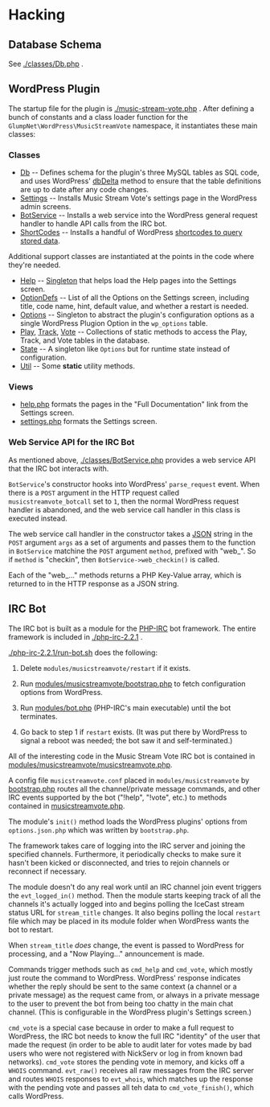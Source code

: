 # Hacking #

## Database Schema ##

See [./classes/Db.php](https://github.com/bkidwell/music-stream-vote/blob/master/classes/Db.php) .

## WordPress Plugin ##

The startup file for the plugin is [./music-stream-vote.php](https://github.com/bkidwell/music-stream-vote/blob/master/music-stream-vote.php) . After defining a bunch of constants and a class loader function for the ``GlumpNet\WordPress\MusicStreamVote`` namespace, it instantiates these main classes:

### Classes ###

* [Db](https://github.com/bkidwell/music-stream-vote/blob/master/classes/Db.php) -- Defines schema for the plugin's three MySQL tables as SQL code, and uses WordPress' [dbDelta](http://codex.wordpress.org/Creating_Tables_with_Plugins) method to ensure that the table definitions are up to date after any code changes.
* [Settings](https://github.com/bkidwell/music-stream-vote/blob/master/classes/Settings.php) -- Installs Music Stream Vote's settings page in the WordPress admin screens.
* [BotService](https://github.com/bkidwell/music-stream-vote/blob/master/classes/BotService.php) -- Installs a web service into the WordPress general request handler to handle API calls from the IRC bot.
* [ShortCodes](https://github.com/bkidwell/music-stream-vote/blob/master/classes/ShortCodes.php) -- Installs a handful of WordPress [shortcodes to query stored data](shortcodes.md).

Additional support classes are instantiated at the points in the code where they're needed.

* [Help](https://github.com/bkidwell/music-stream-vote/blob/master/classes/Help.php) -- [Singleton](http://en.wikipedia.org/wiki/Singleton_pattern) that helps load the Help pages into the Settings screen.
* [OptionDefs](https://github.com/bkidwell/music-stream-vote/blob/master/classes/OptionDefs.php) -- List of all the Options on the Settings screen, including title, code name, hint, default value, and whether a restart is needed.
* [Options](https://github.com/bkidwell/music-stream-vote/blob/master/classes/Options.php) -- Singleton to abstract the plugin's configuration options as a single WordPress Plugion Option in the ``wp_options`` table.
* [Play](https://github.com/bkidwell/music-stream-vote/blob/master/classes/Play.php), [Track](https://github.com/bkidwell/music-stream-vote/blob/master/classes/Track.php), [Vote](https://github.com/bkidwell/music-stream-vote/blob/master/classes/Vote.php) -- Collections of static methods to access the Play, Track, and Vote tables in the database.
* [State](https://github.com/bkidwell/music-stream-vote/blob/master/classes/State.php) -- A singleton like ``Options`` but for runtime state instead of configuration.
* [Util](https://github.com/bkidwell/music-stream-vote/blob/master/classes/Util.php) -- Some **static** utility methods.

### Views ###

* [help.php](https://github.com/bkidwell/music-stream-vote/blob/master/views/help.php) formats the pages in the "Full Documentation" link from the Settings screen.
* [settings.php](https://github.com/bkidwell/music-stream-vote/blob/master/views/settings.php) formats the Settings screen.

### Web Service API for the IRC Bot ###

As mentioned above, [./classes/BotService.php](https://github.com/bkidwell/music-stream-vote/blob/master/classes/BotService.php) provides a web service API that the IRC bot interacts with.

``BotService``'s constructor hooks into WordPress' ``parse_request`` event. When there is a ``POST`` argument in the HTTP request called ``musicstreamvote_botcall`` set to ``1``, then the normal WordPress request handler is abandoned, and the web service call handler in this class is executed instead.

The web service call handler in the constructor takes a [JSON](http://en.wikipedia.org/wiki/Json) string in the ``POST`` argument ``args`` as a set of arguments and passes them to the function in ``BotService`` matchine the ``POST`` argument ``method``, prefixed with "web_". So if ``method`` is "checkin", then ``BotService->web_checkin()`` is called.

Each of the "web_..." methods returns a PHP Key-Value array, which is returned to in the HTTP response as a JSON string.

## IRC Bot ##

The IRC bot is built as a module for the [PHP-IRC](http://www.phpbots.org/) bot framework. The entire framework is included in [./php-irc-2.2.1](https://github.com/bkidwell/music-stream-vote/tree/master/php-irc-2.2.1) .

[./php-irc-2.2.1/run-bot.sh](https://github.com/bkidwell/music-stream-vote/tree/master/php-irc-2.2.1/run-bot.sh) does the following:

1. Delete ``modules/musicstreamvote/restart`` if it exists.

2. Run [modules/musicstreamvote/bootstrap.php](https://github.com/bkidwell/music-stream-vote/blob/master/php-irc-2.2.1/modules/musicstreamvote/bootstrap.php) to fetch configuration options from WordPress.

3. Run [modules/bot.php](https://github.com/bkidwell/music-stream-vote/blob/master/php-irc-2.2.1/bot.php) (PHP-IRC's main executable) until the bot terminates.

4. Go back to step 1 if ``restart`` exists. (It was put there by WordPress to signal a reboot was needed; the bot saw it and self-terminated.)

All of the interesting code in the Music Stream Vote IRC bot is contained in [modules/musicstreamvote/musicstreamvote.php](https://github.com/bkidwell/music-stream-vote/blob/master/php-irc-2.2.1/modules/musicstreamvote/musicstreamvote.php).

A config file ``musicstreamvote.conf`` placed in ``modules/musicstreamvote`` by [bootstrap.php](https://github.com/bkidwell/music-stream-vote/blob/master/php-irc-2.2.1/modules/musicstreamvote/bootstrap.php) routes all the channel/private message commands, and other IRC events supported by the bot ("!help", "!vote", etc.) to methods contained in [musicstreamvote.php](https://github.com/bkidwell/music-stream-vote/blob/master/php-irc-2.2.1/modules/musicstreamvote/musicstreamvote.php).

The module's ``init()`` method loads the WordPress plugins' options from ``options.json.php`` which was written by ``bootstrap.php``.

The framework takes care of logging into the IRC server and joining the specified channels. Furthermore, it periodically checks to make sure it hasn't been kicked or disconnected, and tries to rejoin channels or reconnect if necessary.

The module doesn't do any real work until an IRC channel join event triggers the ``evt_logged_in()`` method. Then the module starts keeping track of all the channels it's actually logged into and begins polling the IceCast stream status URL for ``stream_title`` changes. It also begins polling the local ``restart`` file which may be placed in its module folder when WordPress wants the bot to restart.

When ``stream_title`` *does* change, the event is passed to WordPress for processing, and a "Now Playing..." announcement is made.

Commands trigger methods such as ``cmd_help`` and ``cmd_vote``, which mostly just route the command to WordPress. WordPress' response indicates whether the reply should be sent to the same context (a channel or a private message) as the request came from, or always in a private message to the user to prevent the bot from being too chatty in the main chat channel. (This is configurable in the WordPress plugin's Settings screen.)

``cmd_vote`` is a special case because in order to make a full request to WordPress, the IRC bot needs to know the full IRC "identity" of the user that made the request (in order to be able to audit later for votes made by bad users who were not registered with NickServ or log in from known bad networks). ``cmd_vote`` stores the pending vote in memory, and kicks off a ``WHOIS`` command. ``evt_raw()`` receives all raw messages from the IRC server and routes ``WHOIS`` responses to ``evt_whois``, which matches up the response with the pending vote and passes all teh data to ``cmd_vote_finish()``, which calls WordPress.
